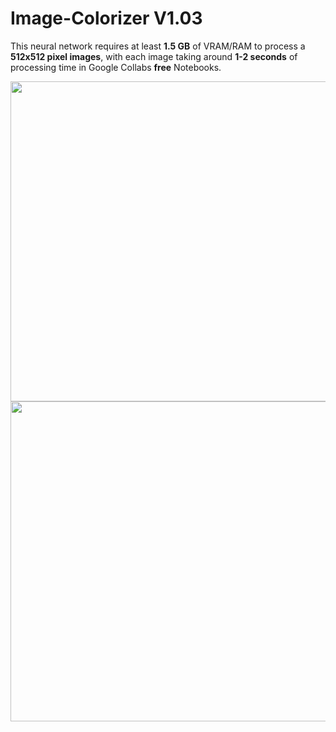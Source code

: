 # Image-Colorizer V1.03

This neural network requires at least **1.5 GB** of VRAM/RAM to process a **512x512 pixel images**, with each image taking around **1-2 seconds** of processing time in Google Collabs **free** Notebooks.


<p float="left" align="middle"> 
  <img src="https://cdn.discordapp.com/attachments/997620797826945045/1039617766518431784/unknown.png" width="512" />
  <img src="https://cdn.discordapp.com/attachments/997620797826945045/1039617784797204520/unknown.png" width="512" /> 
</p>
